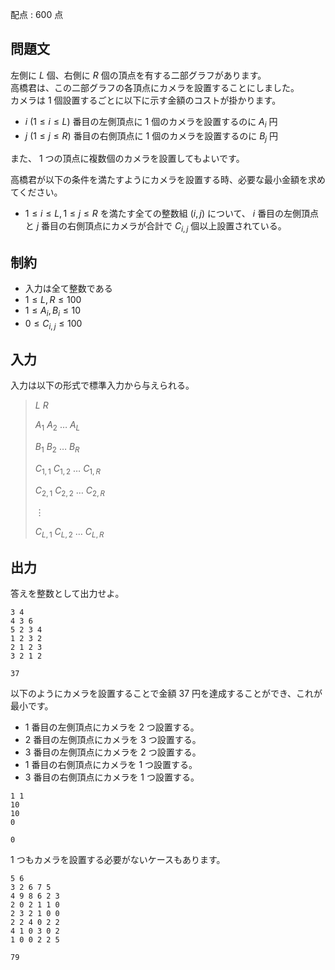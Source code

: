 配点 : $600$ 点

## 問題文

左側に $L$ 個、右側に $R$ 個の頂点を有する二部グラフがあります。<br>
高橋君は、この二部グラフの各頂点にカメラを設置することにしました。<br>
カメラは $1$ 個設置するごとに以下に示す金額のコストが掛かります。

- $i$ $(1 \le i \le L)$ 番目の左側頂点に $1$ 個のカメラを設置するのに $A_i$ 円
- $j$ $(1 \le j \le R)$ 番目の右側頂点に $1$ 個のカメラを設置するのに $B_j$ 円

また、 $1$ つの頂点に複数個のカメラを設置してもよいです。

高橋君が以下の条件を満たすようにカメラを設置する時、必要な最小金額を求めてください。

- $1 \le i \le L, 1 \le j \le R$ を満たす全ての整数組 $(i,j)$ について、 $i$ 番目の左側頂点と $j$ 番目の右側頂点にカメラが合計で $C_{i,j}$ 個以上設置されている。

## 制約

- 入力は全て整数である
- $1 \le L,R \le 100$
- $1 \le A_i,B_i \le 10$
- $0 \le C_{i,j} \le 100$

## 入力

入力は以下の形式で標準入力から与えられる。

> $L$ $R$
> 
> $A_1$ $A_2$ $\dots$ $A_L$
> 
> $B_1$ $B_2$ $\dots$ $B_R$
> 
> $C_{1,1}$ $C_{1,2}$ $\dots$ $C_{1,R}$
> 
> $C_{2,1}$ $C_{2,2}$ $\dots$ $C_{2,R}$
> 
> $\vdots$
> 
> $C_{L,1}$ $C_{L,2}$ $\dots$ $C_{L,R}$

## 出力

答えを整数として出力せよ。

```input1
3 4
4 3 6
5 2 3 4
1 2 3 2
2 1 2 3
3 2 1 2
```

```output1
37
```

以下のようにカメラを設置することで金額 $37$ 円を達成することができ、これが最小です。

- $1$ 番目の左側頂点にカメラを $2$ つ設置する。
- $2$ 番目の左側頂点にカメラを $3$ つ設置する。
- $3$ 番目の左側頂点にカメラを $2$ つ設置する。
- $1$ 番目の右側頂点にカメラを $1$ つ設置する。
- $3$ 番目の右側頂点にカメラを $1$ つ設置する。

```input2
1 1
10
10
0
```

```output2
0
```

$1$ つもカメラを設置する必要がないケースもあります。

```input3
5 6
3 2 6 7 5
4 9 8 6 2 3
2 0 2 1 1 0
2 3 2 1 0 0
2 2 4 0 2 2
4 1 0 3 0 2
1 0 0 2 2 5
```

```output3
79
```